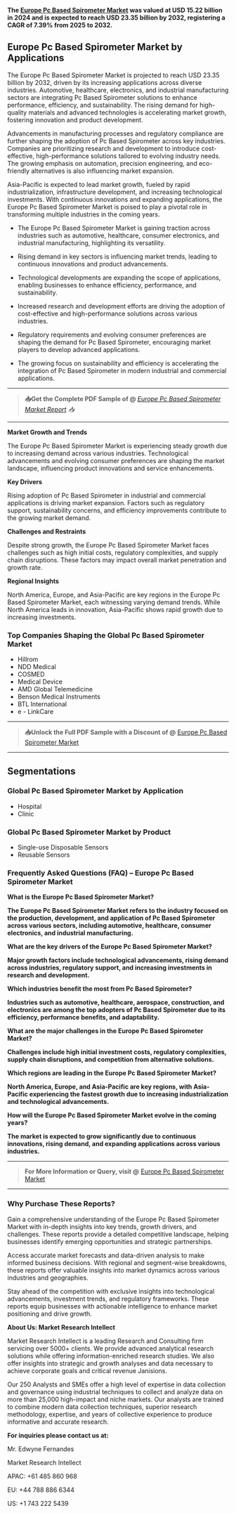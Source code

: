 <p><strong>The <a href="https://www.marketresearchintellect.com/download-sample/?rid=582957&amp;utm_source=Pulse-April-Europe&amp;utm_medium=852">Europe Pc Based Spirometer Market</a> was valued at USD 15.22 billion in 2024 and is expected to reach USD 23.35 billion by 2032, registering a CAGR of 7.39% from 2025 to 2032.</strong></p><h2>Europe Pc Based Spirometer Market by Applications&nbsp;</h2><p><p>The Europe Pc Based Spirometer Market is projected to reach USD 23.35 billion by 2032, driven by its increasing applications across diverse industries. Automotive, healthcare, electronics, and industrial manufacturing sectors are integrating Pc Based Spirometer solutions to enhance performance, efficiency, and sustainability. The rising demand for high-quality materials and advanced technologies is accelerating market growth, fostering innovation and product development.</p><p>Advancements in manufacturing processes and regulatory compliance are further shaping the adoption of Pc Based Spirometer across key industries. Companies are prioritizing research and development to introduce cost-effective, high-performance solutions tailored to evolving industry needs. The growing emphasis on automation, precision engineering, and eco-friendly alternatives is also influencing market expansion.</p><p>Asia-Pacific is expected to lead market growth, fueled by rapid industrialization, infrastructure development, and increasing technological investments. With continuous innovations and expanding applications, the Europe Pc Based Spirometer Market is poised to play a pivotal role in transforming multiple industries in the coming years.</p></p><ul><li><p>The Europe Pc Based Spirometer Market is gaining traction across industries such as automotive, healthcare, consumer electronics, and industrial manufacturing, highlighting its versatility.</p></li><li><p>Rising demand in key sectors is influencing market trends, leading to continuous innovations and product advancements.</p></li><li><p>Technological developments are expanding the scope of applications, enabling businesses to enhance efficiency, performance, and sustainability.</p></li><li><p>Increased research and development efforts are driving the adoption of cost-effective and high-performance solutions across various industries.</p></li><li><p>Regulatory requirements and evolving consumer preferences are shaping the demand for Pc Based Spirometer, encouraging market players to develop advanced applications.</p></li><li><p>The growing focus on sustainability and efficiency is accelerating the integration of Pc Based Spirometer in modern industrial and commercial applications.</p></li></ul><hr /><blockquote><p><strong><span class="font-[700]">📥Get the Complete PDF Sample of @ </span></strong><em><span class="font-[700]"><a href="https://www.marketresearchintellect.com/download-sample/?rid=582957&amp;utm_source=Pulse-April-Europe&amp;utm_medium=852" target="_blank" data-tracking-control-name="article-ssr-frontend-pulse_little-text-block" data-tracking-will-navigate="" data-test-link="">Europe Pc Based Spirometer Market Report</a>&nbsp;📥</span></em></p></blockquote><hr /><p class="" data-start="77" data-end="360"><strong data-start="77" data-end="105">Market Growth and Trends</strong></p><p class="" data-start="77" data-end="360">The Europe Pc Based Spirometer Market is experiencing steady growth due to increasing demand across various industries. Technological advancements and evolving consumer preferences are shaping the market landscape, influencing product innovations and service enhancements.</p><p class="" data-start="362" data-end="606"><strong data-start="362" data-end="377">Key Drivers</strong></p><p class="" data-start="362" data-end="606">Rising adoption of Pc Based Spirometer in industrial and commercial applications is driving market expansion. Factors such as regulatory support, sustainability concerns, and efficiency improvements contribute to the growing market demand.</p><p class="" data-start="608" data-end="849"><strong data-start="608" data-end="637">Challenges and Restraints</strong></p><p class="" data-start="608" data-end="849">Despite strong growth, the Europe Pc Based Spirometer Market faces challenges such as high initial costs, regulatory complexities, and supply chain disruptions. These factors may impact overall market penetration and growth rate.</p><p class="" data-start="851" data-end="1095"><strong data-start="851" data-end="872">Regional Insights</strong></p><p class="" data-start="851" data-end="1095">North America, Europe, and Asia-Pacific are key regions in the Europe Pc Based Spirometer Market, each witnessing varying demand trends. While North America leads in innovation, Asia-Pacific shows rapid growth due to increasing investments.</p><p><h3>Top Companies Shaping the Global Pc Based Spirometer Market </h3><ul><li>Hillrom</li><li>NDD Medical</li><li>COSMED</li><li>Medical Device</li><li>AMD Global Telemedicine</li><li>Benson Medical Instruments</li><li>BTL International</li><li>e - LinkCare</li></ul></p><hr /><blockquote><p><strong>📥Unlock the Full PDF Sample with a Discount of @</strong> <a href="https://www.marketresearchintellect.com/ask-for-discount/?rid=582957&amp;utm_source=Pulse-April-Europe&amp;utm_medium=852">Europe Pc Based Spirometer Market</a></p></blockquote><hr /><p><h2>Segmentations</h2><h3>Global Pc Based Spirometer Market by Application</h3><ul><li>Hospital</li><li>Clinic</li></ul><h3>Global Pc Based Spirometer Market by Product</h3><ul><li>Single-use Disposable Sensors</li><li>Reusable Sensors</li></ul></p><h3><strong>Frequently Asked Questions (FAQ) &ndash; Europe Pc Based Spirometer Market</strong></h3><p><strong>What is the Europe Pc Based Spirometer Market?</strong></p><p><strong>The Europe Pc Based Spirometer Market refers to the industry focused on the production, development, and application of Pc Based Spirometer across various sectors, including automotive, healthcare, consumer electronics, and industrial manufacturing.</strong></p><p><strong>What are the key drivers of the Europe Pc Based Spirometer Market?</strong></p><p><strong>Major growth factors include technological advancements, rising demand across industries, regulatory support, and increasing investments in research and development.</strong></p><p><strong>Which industries benefit the most from Pc Based Spirometer?</strong></p><p><strong>Industries such as automotive, healthcare, aerospace, construction, and electronics are among the top adopters of Pc Based Spirometer due to its efficiency, performance benefits, and adaptability.</strong></p><p><strong>What are the major challenges in the Europe Pc Based Spirometer Market?</strong></p><p><strong>Challenges include high initial investment costs, regulatory complexities, supply chain disruptions, and competition from alternative solutions.</strong></p><p><strong>Which regions are leading in the Europe Pc Based Spirometer Market?</strong></p><p><strong>North America, Europe, and Asia-Pacific are key regions, with Asia-Pacific experiencing the fastest growth due to increasing industrialization and technological advancements.</strong></p><p><strong>How will the Europe Pc Based Spirometer Market evolve in the coming years?</strong></p><p><strong>The market is expected to grow significantly due to continuous innovations, rising demand, and expanding applications across various industries.</strong></p><hr /><blockquote><p><span class="font-[700]"><strong>For More Information or Query, visit&nbsp;@</strong>&nbsp;</span><span class="font-[700]"><a href="https://www.marketresearchintellect.com/product/global-pc-based-spirometer-market-size-forecast/?utm_source=Linkedin&utm_medium=852" target="_blank" data-tracking-control-name="article-ssr-frontend-pulse_little-text-block" data-tracking-will-navigate="" data-test-link="">Europe Pc Based Spirometer Market</a></span></p></blockquote><hr /><h3><strong data-start="0" data-end="31">Why Purchase These Reports?</strong></h3><p class="" data-start="35" data-end="297">Gain a comprehensive understanding of the Europe Pc Based Spirometer Market with in-depth insights into key trends, growth drivers, and challenges. These reports provide a detailed competitive landscape, helping businesses identify emerging opportunities and strategic partnerships.</p><p class="" data-start="299" data-end="540">Access accurate market forecasts and data-driven analysis to make informed business decisions. With regional and segment-wise breakdowns, these reports offer valuable insights into market dynamics across various industries and geographies.</p><p class="" data-start="542" data-end="784">Stay ahead of the competition with exclusive insights into technological advancements, investment trends, and regulatory frameworks. These reports equip businesses with actionable intelligence to enhance market positioning and drive growth.</p><p><strong><span class="font-[700]">About Us: Market Research Intellect</span></strong></p><p><span class="">Market Research Intellect is a leading Research and Consulting firm servicing over 5000+ clients. We provide advanced analytical research solutions while offering information-enriched research studies.&nbsp;</span>We also offer insights into strategic and growth analyses and data necessary to achieve corporate goals and critical revenue Janisions.</p><p><span class="">Our 250 Analysts and SMEs offer a high level of expertise in data collection and governance using industrial techniques to collect and analyze data on more than 25,000 high-impact and niche markets. Our analysts are trained to combine modern data collection techniques, superior research methodology, expertise, and years of collective experience to produce informative and accurate research.</span></p><p><strong>For inquiries please contact us at:</strong></p><p>Mr. Edwyne Fernandes</p><p>Market Research Intellect</p><p>APAC: +61 485 860 968</p><p>EU: +44 788 886 6344</p><p>US: +1 743 222 5439</p>